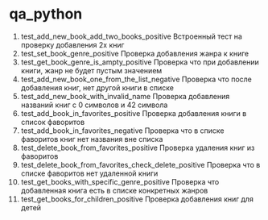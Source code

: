 # qa_python

1. test_add_new_book_add_two_books_positive Встроенный тест на проверку добавления 2х книг
2. test_set_book_genre_positive Проверка добавления жанра к книге
3. test_get_book_genre_is_ampty_positive Проверка что при добавлении книги, жанр не будет пустым значением
4. test_add_new_book_one_from_the_list_negative Проверка что после добавления книг, нет другой книги в списке
5. test_add_new_book_with_invalid_name Проверка добавления названий книг с 0 символов и 42 символа
6. test_add_book_in_favorites_positive Проверка добавления книги в список фаворитов
7. test_add_book_in_favorites_negative Проверка что в списке фаворитов книг нет названия вне списка
8. test_delete_book_from_favorites_positive Проверка удаления книг из фаворитов
9. test_delete_book_from_favorites_check_delete_positive  Проверка что в списке фаворитов нет удаленной книги
10. test_get_books_with_specific_genre_positive Проверка что добавленная книга есть в списке конкретных жанров
11. test_get_books_for_children_positive Проверка добавления книг для детей
